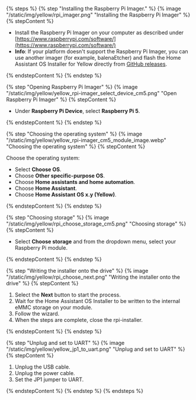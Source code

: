 <!--Installing the HAOS on CM5 using the rpi Imager-->

{% steps %}
{% step "Installing the Raspberry Pi Imager." %}
{% image "/static/img/yellow/rpi_imager.png" "Installing the Raspberry Pi Imager" %}
{% stepContent %}

- Install the Raspberry Pi Imager on your computer as described under [https://www.raspberrypi.com/software/](https://www.raspberrypi.com/software/)
- **Info**: If your platform doesn't support the Raspberry Pi Imager, you can use another imager (for example, balenaEtcher) and flash the Home Assistant OS Installer for Yellow directly from [GitHub releases](https://github.com/NabuCasa/yellow-buildroot/releases).

{% endstepContent %}
{% endstep %}

{% step "Opening Raspberry Pi Imager" %}
{% image "/static/img/yellow/yellow_rpi-imager_select_device_cm5.png" "Open Raspberry Pi Imager" %}
{% stepContent %}

- Under **Raspberry Pi Device**, select **Raspberry Pi&nbsp;5**.

{% endstepContent %}
{% endstep %}

{% step "Choosing the operating system" %}
{% image "/static/img/yellow/yellow_rpi-imager_cm5_module_image.webp" "Choosing the operating system" %}
{% stepContent %}

Choose the operating system:

- Select **Choose OS**.
- Choose **Other specific-purpose OS**.
- Choose **Home assistants and home automation**.
- Choose **Home Assistant**.
- Choose **Home Assistant OS x.y (Yellow)**.

{% endstepContent %}
{% endstep %}

{% step "Choosing storage" %}
{% image "/static/img/yellow/rpi_choose_storage_cm5.png" "Choosing storage" %}
{% stepContent %}

- Select **Choose storage** and from the dropdown menu, select your Raspberry Pi module.

{% endstepContent %}
{% endstep %}

{% step "Writing the installer onto the drive" %}
{% image "/static/img/yellow/rpi_choose_next.png" "Writing the installer onto the drive" %}
{% stepContent %}

1. Select the **Next** button to start the process.
2. Wait for the Home Assistant OS Installer to be written to the internal eMMC storage on your module.
3. Follow the wizard.
4. When the steps are complete, close the rpi-installer.

{% endstepContent %}
{% endstep %}

{% step "Unplug and set to UART" %}
{% image "/static/img/yellow/yellow_jp1_to_uart.png" "Unplug and set to UART" %}
{% stepContent %}

1. Unplug the USB cable.
2. Unplug the power cable.
3. Set the JP1 jumper to UART.

{% endstepContent %}
{% endstep %}
{% endsteps %}
